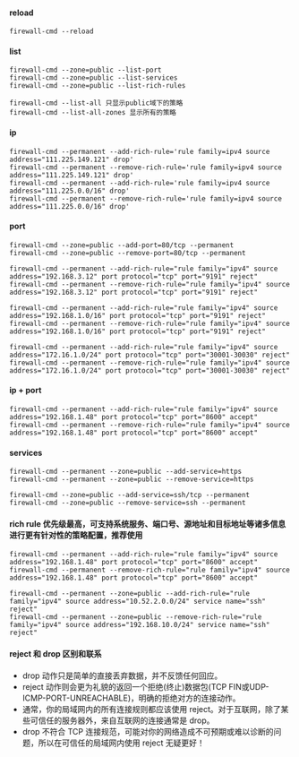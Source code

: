
#### reload
```shell
firewall-cmd --reload
```

#### list
```shell
firewall-cmd --zone=public --list-port
firewall-cmd --zone=public --list-services
firewall-cmd --zone=public --list-rich-rules 

firewall-cmd --list-all 只显示public域下的策略
firewall-cmd --list-all-zones 显示所有的策略
```

#### ip
```shell
firewall-cmd --permanent --add-rich-rule='rule family=ipv4 source address="111.225.149.121" drop' 
firewall-cmd --permanent --remove-rich-rule='rule family=ipv4 source address="111.225.149.121" drop'
firewall-cmd --permanent --add-rich-rule='rule family=ipv4 source address="111.225.0.0/16" drop'
firewall-cmd --permanent --remove-rich-rule='rule family=ipv4 source address="111.225.0.0/16" drop'
```

#### port
```shell
firewall-cmd --zone=public --add-port=80/tcp --permanent
firewall-cmd --zone=public --remove-port=80/tcp --permanent

firewall-cmd --permanent --add-rich-rule="rule family="ipv4" source address="192.168.3.12" port protocol="tcp" port="9191" reject"
firewall-cmd --permanent --remove-rich-rule="rule family="ipv4" source address="192.168.3.12" port protocol="tcp" port="9191" reject"

firewall-cmd --permanent --add-rich-rule="rule family="ipv4" source address="192.168.1.0/16" port protocol="tcp" port="9191" reject"
firewall-cmd --permanent --remove-rich-rule="rule family="ipv4" source address="192.168.1.0/16" port protocol="tcp" port="9191" reject"

firewall-cmd --permanent --add-rich-rule="rule family="ipv4" source address="172.16.1.0/24" port protocol="tcp" port="30001-30030" reject"
firewall-cmd --permanent --remove-rich-rule="rule family="ipv4" source address="172.16.1.0/24" port protocol="tcp" port="30001-30030" reject"
```

#### ip + port
```shell
firewall-cmd --permanent --add-rich-rule="rule family="ipv4" source address="192.168.1.48" port protocol="tcp" port="8600" accept"
firewall-cmd --permanent --remove-rich-rule="rule family="ipv4" source address="192.168.1.48" port protocol="tcp" port="8600" accept"
```

#### services
```shell
firewall-cmd --permanent --zone=public --add-service=https
firewall-cmd --permanent --zone=public --remove-service=https

firewall-cmd --zone=public --add-service=ssh/tcp --permanent
firewall-cmd --zone=public --remove-service=ssh --permanent
```

#### rich rule 优先级最高，可支持系统服务、端口号、源地址和目标地址等诸多信息进行更有针对性的策略配置，推荐使用
```shell
firewall-cmd --permanent --add-rich-rule="rule family="ipv4" source address="192.168.1.48" port protocol="tcp" port="8600" accept"
firewall-cmd --permanent --remove-rich-rule="rule family="ipv4" source address="192.168.1.48" port protocol="tcp" port="8600" accept"

firewall-cmd --permanent --zone=public --add-rich-rule="rule family="ipv4" source address="10.52.2.0.0/24" service name="ssh" reject"
firewall-cmd --permanent --zone=public --remove-rich-rule="rule family="ipv4" source address="192.168.10.0/24" service name="ssh" reject"
```

#### reject 和 drop 区别和联系
+ drop 动作只是简单的直接丢弃数据，并不反馈任何回应。
+ reject 动作则会更为礼貌的返回一个拒绝(终止)数据包(TCP FIN或UDP-ICMP-PORT-UNREACHABLE)，明确的拒绝对方的连接动作。
+ 通常，你的局域网内的所有连接规则都应该使用 reject。对于互联网，除了某些可信任的服务器外，来自互联网的连接通常是 drop。 
+ drop 不符合 TCP 连接规范，可能对你的网络造成不可预期或难以诊断的问题，所以在可信任的局域网内使用 reject 无疑更好！
